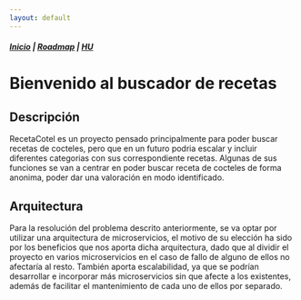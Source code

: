 ```yaml
---
layout: default
---
```


##### [Inicio](./) | [Roadmap](./Roadmap.html) | [HU](./hu.html)

# Bienvenido al buscador de recetas

## Descripción

RecetaCotel es un proyecto pensado principalmente para poder buscar recetas de cocteles, pero que en un futuro podria escalar y incluir diferentes categorias con sus correspondiente recetas.
Algunas de sus funciones se van a centrar en poder buscar receta de cocteles de forma anonima, poder dar una valoración en modo identificado.

## Arquitectura

Para la resolución del problema descrito anteriormente, se va optar por utilizar una arquitectura de microservicios, el motivo de su elección ha sido por los beneficios que nos aporta dicha arquitectura, dado que al dividir el proyecto en varios microservicios en el caso de fallo de alguno de ellos no afectaría al resto. También aporta escalabilidad, ya que se podrían desarrollar e incorporar más microservicios sin que afecte a los existentes, además de facilitar el mantenimiento de cada uno de ellos por separado. 

<!-- En el proyecto nos vamos a basar en una arquitectura basada en microservicios. Los cuales se han desglosado de la siguiente manera:


- Recetas: Microservicio que se va encargar de gestionar las peticiones de la API consultando su base de datos. En caso de no tener registros de la petición ofertada, se estudiará la posibilidad deconsultar en alguna API externa existente.

- Usuarios: Microservicio que se va encargar de gestionar los perfiles de los usarios, en ello se incluirá el logeo inicial siempre y cuando se quiera realizar algún tipo de interacción con la valoraciones de las recetas o si se quiere introducir, editar o eliminar recetas propias.

- Valoraciones: Microservicio que devolvera todas las valoraciones existentes de la receta selecionada.

- Logs: Este microservicio va a contener todos los registros identificados por estados (avisos, errores, verificaciones) de las diferentes acciones que se realicien en los microservicios anteriores.

- Configuración: Microservicio para la gestion y configuración de los difetentes microservicios de forma remota.
 -->
<!-- A continuación podemos ver el diagrama de la arquitectura:

![Diagrama de la arquitectura](img/diagrama_RC.png)
 -->
<!-- Toda la comunicación entre los microservicios y la APi GateWay se realizarán mediante una API Rest. -->
